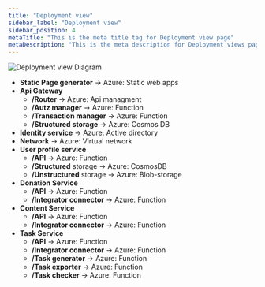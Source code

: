 ```yaml
---
title: "Deployment view"
sidebar_label: "Deployment view"
sidebar_position: 4
metaTitle: "This is the meta title tag for Deployment view page"
metaDescription: "This is the meta description for Deployment views page"
---
```


![Deployment view Diagram](/img/deploymentDiagram.png)
- **Static Page generator** -> Azure: Static web apps
- **Api Gateway**
  - **/Router** -> Azure: Api managment
  - **/Autz manager** -> Azure: Function
  - **/Transaction manager** -> Azure: Function
  - **/Structured storage** -> Azure: Cosmos DB
- **Identity service** -> Azure: Active directory
- **Network** -> Azure: Virtual network
- **User profile service**
  - **/API** -> Azure: Function
  - **/Structured** storage -> Azure: CosmosDB
  - **/Unstructured** storage -> Azure: Blob-storage
- **Donation Service**
  - **/API** -> Azure: Function
  - **/Integrator connector** -> Azure: Function
- **Content Service**
  - **/API** -> Azure: Function
  - **/Integrator connector** -> Azure: Function
- **Task Service**
  - **/API** -> Azure: Function
  - **/Integrator connector** -> Azure: Function
  - **/Task generator** -> Azure: Function
  - **/Task exporter** -> Azure: Function
  - **/Task checker** -> Azure: Function
